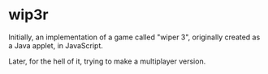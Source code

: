 # wip3r #

Initially, an implementation of a game called "wiper 3", originally created as a Java applet, in JavaScript.

Later, for the hell of it, trying to make a multiplayer version. 